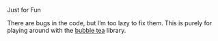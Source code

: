 Just for Fun

There are bugs in the code, but I’m too lazy to fix them. This is purely for playing around with the [bubble tea](https://github.com/charmbracelet/bubbletea) library.
